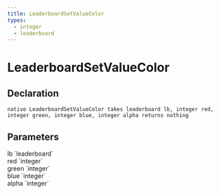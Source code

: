 ```yaml
---
title: LeaderboardSetValueColor
types:
  - integer
  - leaderboard
---
```


# LeaderboardSetValueColor

## Declaration

```
native LeaderboardSetValueColor takes leaderboard lb, integer red, integer green, integer blue, integer alpha returns nothing
```

## Parameters
<dl>
  <dt>lb `leaderboard`</dt>
  <dd></dd>

  <dt>red `integer`</dt>
  <dd></dd>

  <dt>green `integer`</dt>
  <dd></dd>

  <dt>blue `integer`</dt>
  <dd></dd>

  <dt>alpha `integer`</dt>
  <dd></dd>
</dl>